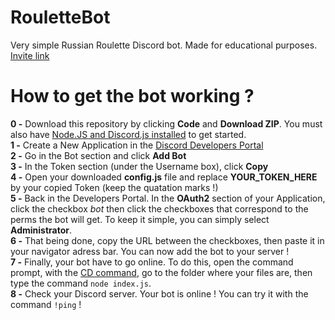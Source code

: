 # RouletteBot
Very simple Russian Roulette Discord bot. Made for educational purposes.<br>
[Invite link](https://discord.com/api/oauth2/authorize?client_id=728248054657974352&permissions=402766934&scope=bot)

# How to get the bot working ?<br/>
**0 -** Download this repository by clicking **Code** and **Download ZIP**. You must also have [Node.JS and Discord.js installed](https://discordjs.guide/preparations/) to get started.<br/>
**1 -** Create a New Application in the [Discord Developers Portal](https://discord.com/developers/applications)<br/>
**2 -** Go in the Bot section and click **Add Bot**<br/>
**3 -** In the Token section (under the Username box), click **Copy**<br/>
**4 -** Open your downloaded **config.js** file and replace **YOUR_TOKEN_HERE** by your copied Token (keep the quatation marks !)<br/>
**5 -** Back in the Developers Portal. In the **OAuth2** section of your Application, click the checkbox *bot* then click the checkboxes that correspond to the perms the bot will get. To keep it simple, you can simply select **Administrator**.<br/>
**6 -** That being done, copy the URL between the checkboxes, then paste it in your navigator adress bar. You can now add the bot to your server !<br/>
**7 -** Finally, your bot have to go online. To do this, open the command prompt, with the [CD command](https://www.techwalla.com/articles/how-to-use-quotcdquot-command-in-command-prompt-window), go to the folder where your files are, then type the command `node index.js`.<br/>
**8 -** Check your Discord server. Your bot is online ! You can try it with the command `!ping` !<br/>
